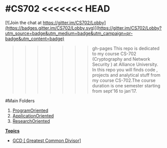#CS702
<<<<<<< HEAD
=======

[![Join the chat at https://gitter.im/CS702/Lobby](https://badges.gitter.im/CS702/Lobby.svg)](https://gitter.im/CS702/Lobby?utm_source=badge&utm_medium=badge&utm_campaign=pr-badge&utm_content=badge)
>>>>>>> gh-pages
This repo is  dedicated to my course CS-702 (Cryptography and Network Security ) at Alliance University.
In this repo you will finds code , projects and analytical stuff from my course CS-702.The course duration is one semester starting from sept'16 to jan'17.

#Main Folders
<ol>
    <li><a href="https://github.com/SilverFoxA/CS702/tree/gh-pages/ProgramOriented">ProgramOriented</a></li>
    <li><a href="https://github.com/SilverFoxA/CS702/tree/gh-pages/ApplicationOriented">ApplicationOriented</a></li>
    <li><a href="https://github.com/SilverFoxA/CS702/tree/gh-pages/ResearchOriented">ResearchOriented</a></li>
</ol>

<strong><u>Topics</u></strong>
<br>
<ul>
    <li><a href="https://github.com/SilverFoxA/CS702/tree/gh-pages/ProgramOriented">GCD [ Greatest Common Divisor]</a></li>
</ul>

